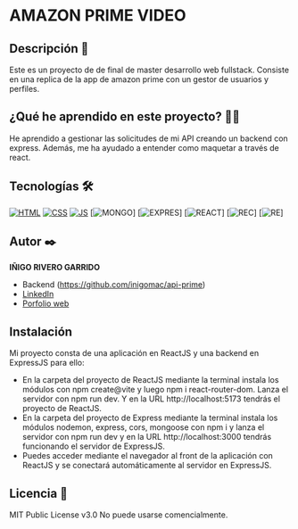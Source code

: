 # AMAZON PRIME VIDEO

## Descripción 📑

Este es un proyecto de de final de master desarrollo web fullstack. Consiste en una replica de la app de amazon prime con un gestor de usuarios y perfiles.

## ¿Qué he aprendido en este proyecto? 🙇🏻 

He aprendido a gestionar las solicitudes de mi API creando un backend con express. Además, me ha ayudado a entender como maquetar a través de react.

## Tecnologías 🛠
<!-- Iconos sacados de: https://github.com/hendrasob/badges/blob/master/README.md y https://github.com/alexandresanlim/Badges4-README.md-Profile -->
[![HTML](https://img.shields.io/badge/HTML5-E34F26?style=for-the-badge&logo=html5&logoColor=white)](https://es.wikipedia.org/wiki/HTML5)
[![CSS](https://img.shields.io/badge/CSS3-1572B6?style=for-the-badge&logo=css3&logoColor=white)](https://es.wikipedia.org/wiki/CSS)
[![JS](https://img.shields.io/badge/JavaScript-F7DF1E?style=for-the-badge&logo=javascript&logoColor=black)](https://es.wikipedia.org/wiki/JavaScript)
[![MONGO](https://img.shields.io/badge/MongoDB-4EA94B?style=for-the-badge&logo=mongodb&logoColor=white)]
[![EXPRES](https://img.shields.io/badge/Node%20js-339933?style=for-the-badge&logo=nodedotjs&logoColor=white)]
[![REACT](https://img.shields.io/badge/npm-CB3837?style=for-the-badge&logo=npm&logoColor=white)]
[![REC](https://img.shields.io/badge/Postman-FF6C37?style=for-the-badge&logo=Postman&logoColor=white)]
[![RE](https://img.shields.io/badge/React-20232A?style=for-the-badge&logo=react&logoColor=61DAFB)]


## Autor ✒️
**IÑIGO RIVERO GARRIDO**

* Backend (https://github.com/inigomac/api-prime)
* [LinkedIn](https://www.linkedin.com/in/iñigo-rivero-garrido-01b841150?lipi=urn%3Ali%3Apage%3Ad_flagship3_profile_view_base_contact_details%3BnlEq0IYwS2mzFyVNGUVhYQ%3D%3D)
* [Porfolio web](inigorivero.com)

## Instalación 
Mi proyecto consta de una aplicación en ReactJS y una backend en
ExpressJS para ello:
- En la carpeta del proyecto de ReactJS mediante la terminal instala los
módulos con npm create@vite y luego npm i react-router-dom. Lanza el servidor con npm run dev. Y en la URL http://localhost:5173 tendrás el proyecto de ReactJS.
- En la carpeta del proyecto de Express mediante la terminal instala los
módulos nodemon, express, cors, mongoose con npm i y lanza el servidor con npm run dev y en la URL http://localhost:3000 tendrás funcionando el servidor de ExpressJS.
- Puedes acceder mediante el navegador al front de la aplicación con
ReactJS y se conectará automáticamente al servidor en ExpressJS.
  
## Licencia 📄
MIT Public License v3.0
No puede usarse comencialmente.
